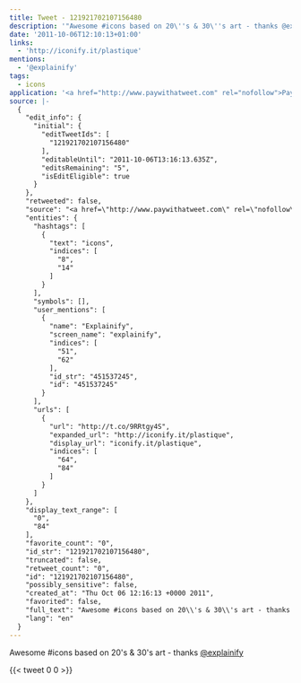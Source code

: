 ```yaml
---
title: Tweet - 121921702107156480
description: '"Awesome #icons based on 20\''s & 30\''s art - thanks @explainify  "'
date: '2011-10-06T12:10:13+01:00'
links:
  - 'http://iconify.it/plastique'
mentions:
  - '@explainify'
tags:
  - icons
application: '<a href="http://www.paywithatweet.com" rel="nofollow">Pay with a Tweet</a>'
source: |-
  {
    "edit_info": {
      "initial": {
        "editTweetIds": [
          "121921702107156480"
        ],
        "editableUntil": "2011-10-06T13:16:13.635Z",
        "editsRemaining": "5",
        "isEditEligible": true
      }
    },
    "retweeted": false,
    "source": "<a href=\"http://www.paywithatweet.com\" rel=\"nofollow\">Pay with a Tweet</a>",
    "entities": {
      "hashtags": [
        {
          "text": "icons",
          "indices": [
            "8",
            "14"
          ]
        }
      ],
      "symbols": [],
      "user_mentions": [
        {
          "name": "Explainify",
          "screen_name": "explainify",
          "indices": [
            "51",
            "62"
          ],
          "id_str": "451537245",
          "id": "451537245"
        }
      ],
      "urls": [
        {
          "url": "http://t.co/9RRtgy4S",
          "expanded_url": "http://iconify.it/plastique",
          "display_url": "iconify.it/plastique",
          "indices": [
            "64",
            "84"
          ]
        }
      ]
    },
    "display_text_range": [
      "0",
      "84"
    ],
    "favorite_count": "0",
    "id_str": "121921702107156480",
    "truncated": false,
    "retweet_count": "0",
    "id": "121921702107156480",
    "possibly_sensitive": false,
    "created_at": "Thu Oct 06 12:16:13 +0000 2011",
    "favorited": false,
    "full_text": "Awesome #icons based on 20\\'s & 30\\'s art - thanks @explainify  http://t.co/9RRtgy4S",
    "lang": "en"
  }
---
```

Awesome #icons based on 20\'s & 30\'s art - thanks [@explainify](https://twitter.com/@explainify)  
    
{{< tweet 0 0 >}}
    

